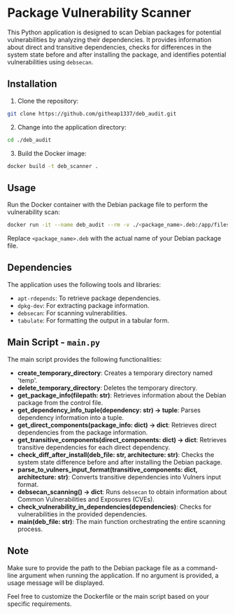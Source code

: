 # Package Vulnerability Scanner

This Python application is designed to scan Debian packages for potential vulnerabilities by analyzing their dependencies. It provides information about direct and transitive dependencies, checks for differences in the system state before and after installing the package, and identifies potential vulnerabilities using `debsecan`.

## Installation

1. Clone the repository:
```bash
git clone https://github.com/githeap1337/deb_audit.git
```
2. Change into the application directory:
```bash
cd ./deb_audit
```
3. Build the Docker image:
```bash
docker build -t deb_scanner .
```

## Usage

Run the Docker container with the Debian package file to perform the vulnerability scan:
```bash
docker run -it --name deb_audit --rm -v ./<package_name>.deb:/app/files/<package_name>.deb deb_scanner /app/files/<package_name>.deb
```
Replace `<package_name>.deb` with the actual name of your Debian package file.

## Dependencies

The application uses the following tools and libraries:

- `apt-rdepends`: To retrieve package dependencies.
- `dpkg-dev`: For extracting package information.
- `debsecan`: For scanning vulnerabilities.
- `tabulate`: For formatting the output in a tabular form.

## Main Script - `main.py`

The main script provides the following functionalities:

- **create_temporary_directory**: Creates a temporary directory named 'temp'.
- **delete_temporary_directory**: Deletes the temporary directory.
- **get_package_info(filepath: str)**: Retrieves information about the Debian package from the control file.
- **get_dependency_info_tuple(dependency: str) -> tuple**: Parses dependency information into a tuple.
- **get_direct_components(package_info: dict) -> dict**: Retrieves direct dependencies from the package information.
- **get_transitive_components(direct_components: dict) -> dict**: Retrieves transitive dependencies for each direct dependency.
- **check_diff_after_install(deb_file: str, architecture: str)**: Checks the system state difference before and after installing the Debian package.
- **parse_to_vulners_input_format(transitive_components: dict, architecture: str)**: Converts transitive dependencies into Vulners input format.
- **debsecan_scanning() -> dict**: Runs `debsecan` to obtain information about Common Vulnerabilities and Exposures (CVEs).
- **check_vulnerability_in_dependencies(dependencies)**: Checks for vulnerabilities in the provided dependencies.
- **main(deb_file: str)**: The main function orchestrating the entire scanning process.

## Note

Make sure to provide the path to the Debian package file as a command-line argument when running the application. If no argument is provided, a usage message will be displayed.

Feel free to customize the Dockerfile or the main script based on your specific requirements.
